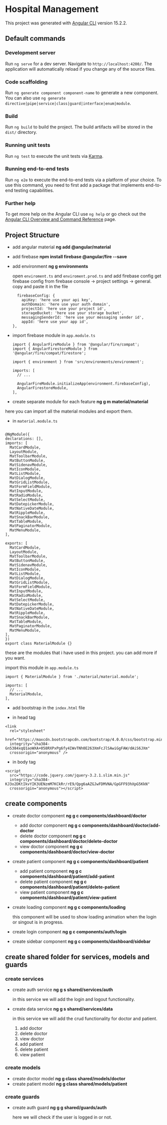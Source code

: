 # Hospital Management

This project was generated with [Angular CLI](https://github.com/angular/angular-cli) version 15.2.2.

## Default commands

### Development server

Run `ng serve` for a dev server. Navigate to `http://localhost:4200/`. The application will automatically reload if you change any of the source files.

### Code scaffolding

Run `ng generate component component-name` to generate a new component. You can also use `ng generate directive|pipe|service|class|guard|interface|enum|module`.

### Build

Run `ng build` to build the project. The build artifacts will be stored in the `dist/` directory.

### Running unit tests

Run `ng test` to execute the unit tests via [Karma](https://karma-runner.github.io).

### Running end-to-end tests

Run `ng e2e` to execute the end-to-end tests via a platform of your choice. To use this command, you need to first add a package that implements end-to-end testing capabilities.

### Further help

To get more help on the Angular CLI use `ng help` or go check out the [Angular CLI Overview and Command Reference](https://angular.io/cli) page.

## Project Structure

- add angular material
  **ng add @angular/material**
- add firebase
  **npm install firebase @angular/fire --save**

- add environment
  **ng g environments**

  open `enviroment.ts` and `enviroment.prod.ts` and add firebase config
  get firebase config from firebase console -> project settings -> general. copy and paste it in the file

  ```\
    firebaseConfig: {
      apiKey: 'here use your api key',
      authDomain: 'here use your auth domain',
      projectId: 'here use your project id',
      storageBucket: 'here use your storage bucket',
      messagingSenderId: 'here use your messaging sender id',
      appId: 'here use your app id',
  },

  ```

- import firebase module in `app.module.ts`

  ```\
  import { AngularFireModule } from '@angular/fire/compat';
  import { AngularFirestoreModule } from '@angular/fire/compat/firestore';

  import { environment } from 'src/environments/environment';

  imports: [
    // ...

    AngularFireModule.initializeApp(environment.firebaseConfig),
    AngularFirestoreModule,
  ],
  ```

- create separate module for each feature
  **ng g m material/material**

here you can import all the material modules and export them.

- in `material.module.ts`

```\

@NgModule({
declarations: [],
imports: [
  MatCardModule,
  LayoutModule,
  MatToolbarModule,
  MatButtonModule,
  MatSidenavModule,
  MatIconModule,
  MatListModule,
  MatDialogModule,
  MatGridListModule,
  MatFormFieldModule,
  MatInputModule,
  MatRadioModule,
  MatSelectModule,
  MatDatepickerModule,
  MatNativeDateModule,
  MatRippleModule,
  MatSnackBarModule,
  MatTableModule,
  MatPaginatorModule,
  MatMenuModule,
],

exports: [
  MatCardModule,
  LayoutModule,
  MatToolbarModule,
  MatButtonModule,
  MatSidenavModule,
  MatIconModule,
  MatListModule,
  MatDialogModule,
  MatGridListModule,
  MatFormFieldModule,
  MatInputModule,
  MatRadioModule,
  MatSelectModule,
  MatDatepickerModule,
  MatNativeDateModule,
  MatRippleModule,
  MatSnackBarModule,
  MatTableModule,
  MatPaginatorModule,
  MatMenuModule,
],
})
export class MaterialModule {}
```

these are the modules that i have used in this project. you can add more if you want.

import this module in `app.module.ts`

```\
import { MaterialModule } from './material/material.module';

imports: [
  // ...
  MaterialModule,
],
```

- add bootstrap in the `index.html` file

- in head tag

```\
<link
  rel="stylesheet"
  href="https://maxcdn.bootstrapcdn.com/bootstrap/4.0.0/css/bootstrap.min.css"
  integrity="sha384-Gn5384xqQ1aoWXA+058RXPxPg6fy4IWvTNh0E263XmFcJlSAwiGgFAW/dAiS6JXm"
  crossorigin="anonymous" />

```

- in body tag

```\
<script
  src="https://code.jquery.com/jquery-3.2.1.slim.min.js"
  integrity="sha384-KJ3o2DKtIkvYIK3UENzmM7KCkRr/rE9/Qpg6aAZGJwFDMVNA/GpGFF93hXpG5KkN"
  crossorigin="anonymous"></script>
```

## create components

- create doctor component
  **ng g c components/dashboard/doctor**

  - add doctor component
    **ng g c components/dashboard/doctor/add-doctor**
  - delete doctor component
    **ng g c components/dashboard/doctor/delete-doctor**
  - view doctor component
    **ng g c components/dashboard/doctor/view-doctor**

- create patient component
  **ng g c components/dashboard/patient**

  - add patient component
    **ng g c components/dashboard/patient/add-patient**
  - delete patient component
    **ng g c components/dashboard/patient/delete-patient**
  - view patient component
    **ng g c components/dashboard/patient/view-patient**

- create loading component
  **ng g c components/loading**

  this component will be used to show loading animation when the login or singout is in progress.

- create login component
  **ng g c components/auth/login**

- create sidebar component
  **ng g c components/dashboard/sidebar**

## create shared folder for services, models and guards

### create services

- create auth service
  **ng g s shared/services/auth**

  in this service we will add the login and logout functionality.

- create data service
  **ng g s shared/services/data**

  in this service we will add the crud functionality for doctor and patient.

  1. add doctor
  2. delete doctor
  3. view doctor
  4. add patient
  5. delete patient
  6. view patient

### create models

- create doctor model
  **ng g class shared/models/doctor**
- create patient model
  **ng g class shared/models/patient**

### create guards

- create auth guard
  **ng g g shared/guards/auth**

  here we will check if the user is logged in or not.
